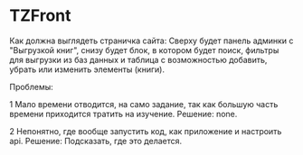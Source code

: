# TZFront
Как должна выглядеть страничка сайта:
  Сверху будет панель админки с "Выгрузкой книг", снизу будет блок, в котором будет поиск, фильтры для выгрузки из баз данных и таблица с возможностью добавить, убрать или изменить элементы (книги).

Проблемы:

1 Мало времени отводится, на само задание, так как большую часть времени приходится тратить на изучение.
Решение: none.

2 Непонятно, где вообще запустить код, как приложение и настроить api.
Решение: Подсказать, где это делается.
